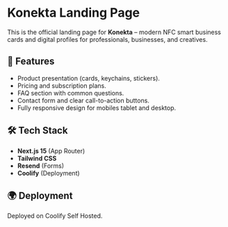 # Konekta Landing Page

This is the official landing page for **Konekta** – modern NFC smart business cards and digital profiles for professionals, businesses, and creatives.

## 🚀 Features
- Product presentation (cards, keychains, stickers).
- Pricing and subscription plans.
- FAQ section with common questions.
- Contact form and clear call-to-action buttons.
- Fully responsive design for mobiles tablet and desktop.

## 🛠️ Tech Stack
- **Next.js 15** (App Router)
- **Tailwind CSS**
- **Resend** (Forms)
- **Coolify** (Deployment)

## 🌍 Deployment
Deployed on Coolify Self Hosted.
